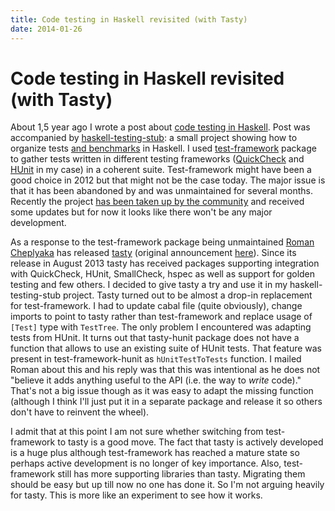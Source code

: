 ```yaml
---
title: Code testing in Haskell revisited (with Tasty)
date: 2014-01-26
---
```


Code testing in Haskell revisited (with Tasty)
==============================================

About 1,5 year ago I wrote a post about [code testing in
Haskell](/blog/2012-10-05-code-testing-in-haskell.html).  Post was accompanied
by [haskell-testing-stub](https://github.com/jstolarek/haskell-testing-stub): a
small project showing how to organize tests [and
benchmarks](/blog/2012-10-21-code-benchmarking-in-haskell.html) in Haskell. I
used [test-framework](http://hackage.haskell.org/package/test-framework) package
to gather tests written in different testing frameworks
([QuickCheck](http://hackage.haskell.org/package/QuickCheck) and
[HUnit](http://hackage.haskell.org/package/HUnit) in my case) in a coherent
suite. Test-framework might have been a good choice in 2012 but that might not
be the case today. The major issue is that it has been abandoned by and was
unmaintained for several months. Recently the project [has been taken up by the
community](https://github.com/haskell/test-framework) and received some updates
but for now it looks like there won't be any major development.

As a response to the test-framework package being unmaintained [Roman
Cheplyaka](http://ro-che.info/) has released
[tasty](http://hackage.haskell.org/package/tasty) (original announcement
[here](http://www.haskell.org/pipermail/haskell-cafe/2013-August/109565.html)).
Since its release in August 2013 tasty has received packages supporting
integration with QuickCheck, HUnit, SmallCheck, hspec as well as support for
golden testing and few others. I decided to give tasty a try and use it in my
haskell-testing-stub project. Tasty turned out to be almost a drop-in
replacement for test-framework. I had to update cabal file (quite obviously),
change imports to point to tasty rather than test-framework and replace usage of
`[Test]` type with `TestTree`. The only problem I encountered was adapting tests
from HUnit. It turns out that tasty-hunit package does not have a function that
allows to use an existing suite of HUnit tests. That feature was present in
test-framework-hunit as `hUnitTestToTests` function. I mailed Roman about this
and his reply was that this was intentional as he does not "believe it adds
anything useful to the API (i.e. the way to *write* code)." That's not a big
issue though as it was easy to adapt the missing function (although I think I'll
just put it in a separate package and release it so others don't have to
reinvent the wheel).

I admit that at this point I am not sure whether switching from test-framework
to tasty is a good move. The fact that tasty is actively developed is a huge
plus although test-framework has reached a mature state so perhaps active
development is no longer of key importance. Also, test-framework still has more
supporting libraries than tasty. Migrating them should be easy but up till now
no one has done it. So I'm not arguing heavily for tasty. This is more like an
experiment to see how it works.

